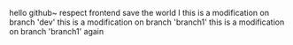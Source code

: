hello github~
respect
frontend
save the world
I
this is a modification on branch 'dev'
this is a modification on branch 'branch1'
this is a modification on branch 'branch1' again